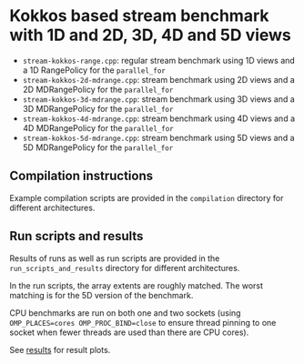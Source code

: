 # Kokkos based stream benchmark with 1D and 2D, 3D, 4D and 5D views

* `stream-kokkos-range.cpp`: regular stream benchmark using 1D views and a 1D RangePolicy for the `parallel_for`
* `stream-kokkos-2d-mdrange.cpp`: stream benchmark using 2D views and a 2D MDRangePolicy for the `parallel_for`
* `stream-kokkos-3d-mdrange.cpp`: stream benchmark using 3D views and a 3D MDRangePolicy for the `parallel_for`
* `stream-kokkos-4d-mdrange.cpp`: stream benchmark using 4D views and a 4D MDRangePolicy for the `parallel_for`
* `stream-kokkos-5d-mdrange.cpp`: stream benchmark using 5D views and a 5D MDRangePolicy for the `parallel_for`

## Compilation instructions

Example compilation scripts are provided in the `compilation` directory for different architectures.

## Run scripts and results

Results of runs as well as run scripts are provided in the `run_scripts_and_results` directory for different architectures.

In the run scripts, the array extents are roughly matched. The worst matching is for the 5D version of the benchmark.

CPU benchmarks are run on both one and two sockets (using `OMP_PLACES=cores OMP_PROC_BIND=close` to ensure thread pinning to one socket when fewer threads are used than there are CPU cores).

See [results](run_scripts_and_results/kokkos_stream_mdrange.pdf) for result plots.
